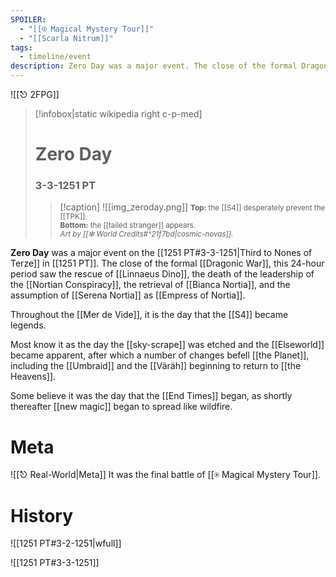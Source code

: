 ```yaml
---
SPOILER:
  - "[[⍟ Magical Mystery Tour]]"
  - "[[Scarla Nitrum]]"
tags:
  - timeline/event
description: Zero Day was a major event. The close of the formal Dragonic War, this 24-hour period saw the rescue and curing of Linnaeus Dino, and the death of the leadership of the Nortian Conspiracy.
---
```

![[⎋ 2FPG]]
>[!infobox|static wikipedia right c-p-med]
># Zero Day
>### 3-3-1251 PT
>>[!caption]
>>![[img_zeroday.png]]
>><small>**Top:** the [[S4]] desperately prevent the [[TPK]]. <br>**Bottom:** the [[tailed stranger]] appears.<br>*Art by [[✼ World Credits#^21f7bd|cosmic-novas]].*</small>

**Zero Day** was a major event on the [[1251 PT#3-3-1251|Third to Nones of Terze]] in [[1251 PT]]. The close of the formal [[Dragonic War]], this 24-hour period saw the rescue of [[Linnaeus Dino]], the death of the leadership of the [[Nortian Conspiracy]], the retrieval of [[Bianca Nortia]], and the assumption of [[Serena Nortia]] as [[Empress of Nortia]]. 

Throughout the [[Mer de Vide]], it is the day that the [[S4]] became legends. 

Most know it as the day the [[sky-scrape]] was etched and the [[Elseworld]] became apparent, after which a number of changes befell [[the Planet]], including the [[Umbraid]] and the [[Väräh]] beginning to return to [[the Heavens]].

Some believe it was the day that the [[End Times]] began, as shortly thereafter [[new magic]] began to spread like wildfire.

# Meta

![[⎋ Real-World|Meta]]
It was the final battle of [[⍟ Magical Mystery Tour]].

# History
![[1251 PT#3-2-1251|wfull]]

![[1251 PT#3-3-1251]]